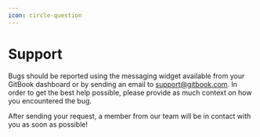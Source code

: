 ```yaml
---
icon: circle-question
---
```


# Support

Bugs should be reported using the messaging widget available from your GitBook dashboard or by sending an email to [support@gitbook.com](mailto:support@gitbook.com). In order to get the best help possible, please provide as much context on how you encountered the bug.

After sending your request, a member from our team will be in contact with you as soon as possible!
